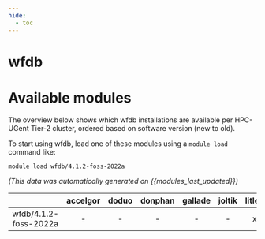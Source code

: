 ```yaml
---
hide:
  - toc
---
```


wfdb
====

# Available modules


The overview below shows which wfdb installations are available per HPC-UGent Tier-2 cluster, ordered based on software version (new to old).

To start using wfdb, load one of these modules using a `module load` command like:

```shell
module load wfdb/4.1.2-foss-2022a
```

*(This data was automatically generated on {{modules_last_updated}})*  

| |accelgor|doduo|donphan|gallade|joltik|litleo|shinx|
| :---: | :---: | :---: | :---: | :---: | :---: | :---: | :---: |
|wfdb/4.1.2-foss-2022a|-|-|-|-|-|x|x|
